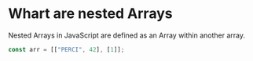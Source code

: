 # Whart are nested Arrays 

Nested Arrays in JavaScript are  defined as an Array  within another array.

```js
const arr = [["PERCI", 42], [1]];
```